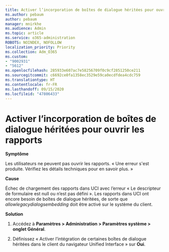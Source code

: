 ```yaml
---
title: Activer l’incorporation de boîtes de dialogue héritées pour ouvrir les rapports
ms.author: pebaum
author: pebaum
manager: mnirkhe
ms.audience: Admin
ms.topic: article
ms.service: o365-administration
ROBOTS: NOINDEX, NOFOLLOW
localization_priority: Priority
ms.collection: Adm_O365
ms.custom:
- "9002931"
- "5612"
ms.openlocfilehash: 285933e607ac7e58256709f0c9cf2851250ce211
ms.sourcegitcommit: c6692ce0fa1358ec3529e59ca0ecdfdea4cdc759
ms.translationtype: HT
ms.contentlocale: fr-FR
ms.lasthandoff: 09/15/2020
ms.locfileid: "47806433"
---
```

# <a name="enable-embedding-legacy-dialogs-to-open-reports"></a>Activer l’incorporation de boîtes de dialogue héritées pour ouvrir les rapports

**Symptôme**

Les utilisateurs ne peuvent pas ouvrir les rapports. « Une erreur s'est produite. Vérifiez les détails techniques pour en savoir plus. »

**Cause**

Échec de chargement des rapports dans UCI avec l’erreur « Le descripteur de formulaire est null ou n’est pas défini ». Les rapports dans UCI ont encore besoin de boîtes de dialogue héritées, de sorte que *allowlegacydialogsembedding* doit être activé sur le système du client.

**Solution**

1. Accédez à **Paramètres > Administration > Paramètres système > onglet Général**.

2. Définissez « Activer l’intégration de certaines boîtes de dialogue héritées dans le client du navigateur Unified Interface » sur **Oui**.
